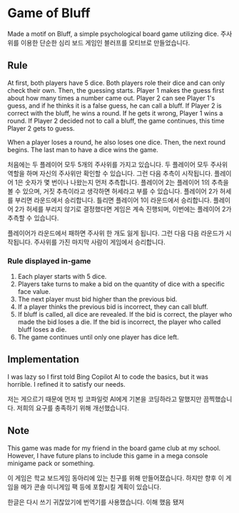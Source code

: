 # Game of Bluff

Made a motif on Bluff, a simple psychological board game utilizing dice.
주사위를 이용한 단순한 심리 보드 게임인 블러프를 모티브로 만들었습니다. 

## Rule
At first, both players have 5 dice. Both players role their dice and can only check their own. 
Then, the guessing starts. Player 1 makes the guess first about how many times a number came out. 
Player 2 can see Player 1's guess, and if he thinks it is a false guess, he can call a bluff. 
If Player 2 is correct with the bluff, he wins a round. If he gets it wrong, Player 1 wins a round. 
If Player 2 decided not to call a bluff, the game continues, this time Player 2 gets to guess. 

When a player loses a round, he also loses one dice. 
Then, the next round begins. The last man to have a dice wins the game. 

처음에는 두 플레이어 모두 5개의 주사위를 가지고 있습니다. 두 플레이어 모두 주사위 역할을 하며 자신의 주사위만 확인할 수 있습니다.
그런 다음 추측이 시작됩니다. 플레이어 1은 숫자가 몇 번이나 나왔는지 먼저 추측합니다.
플레이어 2는 플레이어 1의 추측을 볼 수 있으며, 거짓 추측이라고 생각하면 허세라고 부를 수 있습니다.
플레이어 2가 허세를 부리면 라운드에서 승리합니다. 틀리면 플레이어 1이 라운드에서 승리합니다.
플레이어 2가 허세를 부리지 않기로 결정했다면 게임은 계속 진행되며, 이번에는 플레이어 2가 추측할 수 있습니다.

플레이어가 라운드에서 패하면 주사위 한 개도 잃게 됩니다.
그런 다음 다음 라운드가 시작됩니다. 주사위를 가진 마지막 사람이 게임에서 승리합니다.

### Rule displayed in-game
1. Each player starts with 5 dice.
2. Players take turns to make a bid on the quantity of dice with a specific face value.
3. The next player must bid higher than the previous bid.
4. If a player thinks the previous bid is incorrect, they can call bluff.
5. If bluff is called, all dice are revealed. If the bid is correct, the player who made the bid loses a die. If the bid is incorrect, the player who called bluff loses a die.
6. The game continues until only one player has dice left.

## Implementation
I was lazy so I first told Bing Copilot AI to code the basics, but it was horrible. 
I refined it to satisfy our needs. 

저는 게으르기 때문에 먼저 빙 코파일럿 AI에게 기본을 코딩하라고 말했지만 끔찍했습니다.
저희의 요구를 충족하기 위해 개선했습니다.

## Note
This game was made for my friend in the board game club at my school. 
However, I have future plans to include this game in a mega console minigame pack or something. 

이 게임은 학교 보드게임 동아리에 있는 친구를 위해 만들어졌습니다.
하지만 향후 이 게임을 메가 콘솔 미니게임 팩 등에 포함시킬 계획이 있습니다.

한글은 다시 쓰기 귀찮았기에 번역기를 사용했습니다. 이해 했음 됐져
